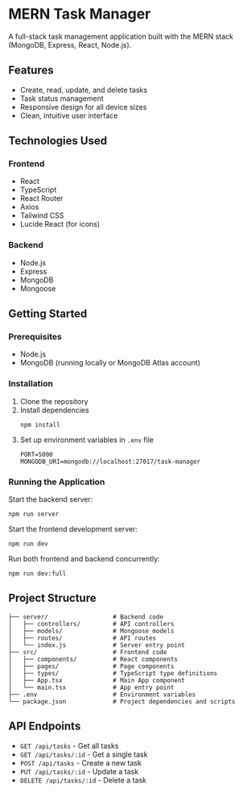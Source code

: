 # MERN Task Manager

A full-stack task management application built with the MERN stack (MongoDB, Express, React, Node.js).

## Features

- Create, read, update, and delete tasks
- Task status management
- Responsive design for all device sizes
- Clean, intuitive user interface

## Technologies Used

### Frontend
- React
- TypeScript
- React Router
- Axios
- Tailwind CSS
- Lucide React (for icons)

### Backend
- Node.js
- Express
- MongoDB
- Mongoose

## Getting Started

### Prerequisites

- Node.js
- MongoDB (running locally or MongoDB Atlas account)

### Installation

1. Clone the repository
2. Install dependencies
   ```
   npm install
   ```
3. Set up environment variables in `.env` file
   ```
   PORT=5000
   MONGODB_URI=mongodb://localhost:27017/task-manager
   ```

### Running the Application

Start the backend server:
```
npm run server
```

Start the frontend development server:
```
npm run dev
```

Run both frontend and backend concurrently:
```
npm run dev:full
```

## Project Structure

```
├── server/                  # Backend code
│   ├── controllers/         # API controllers
│   ├── models/              # Mongoose models
│   ├── routes/              # API routes
│   └── index.js             # Server entry point
├── src/                     # Frontend code
│   ├── components/          # React components
│   ├── pages/               # Page components
│   ├── types/               # TypeScript type definitions
│   ├── App.tsx              # Main App component
│   └── main.tsx             # App entry point
├── .env                     # Environment variables
└── package.json             # Project dependencies and scripts
```

## API Endpoints

- `GET /api/tasks` - Get all tasks
- `GET /api/tasks/:id` - Get a single task
- `POST /api/tasks` - Create a new task
- `PUT /api/tasks/:id` - Update a task
- `DELETE /api/tasks/:id` - Delete a task